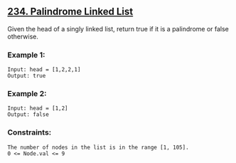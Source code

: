 ## [234. Palindrome Linked List](https://leetcode.com/problems/palindrome-linked-list/description/)

Given the head of a singly linked list, return true if it is a 
palindrome
 or false otherwise.

 

### Example 1:

```
Input: head = [1,2,2,1]
Output: true
```
### Example 2:

```
Input: head = [1,2]
Output: false
 ```

### Constraints:
```
The number of nodes in the list is in the range [1, 105].
0 <= Node.val <= 9
 ```
